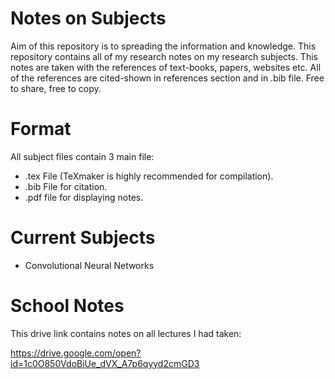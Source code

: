 # Notes on Subjects
Aim of this repository is to spreading the information and knowledge. This repository contains all of my research notes on my research subjects. This notes are taken with the references of text-books, papers, websites etc. All of the references are cited-shown in references section and in .bib file.
Free to share, free to copy.

# Format

All subject files contain 3 main file:

- .tex File (TeXmaker is highly recommended for compilation).
- .bib File for citation.
- .pdf file for displaying notes.

# Current Subjects
- Convolutional Neural Networks

# School Notes
This drive link contains notes on all lectures I had taken:

https://drive.google.com/open?id=1c0O850VdoBiUe_dVX_A7p6qyyd2cmGD3


